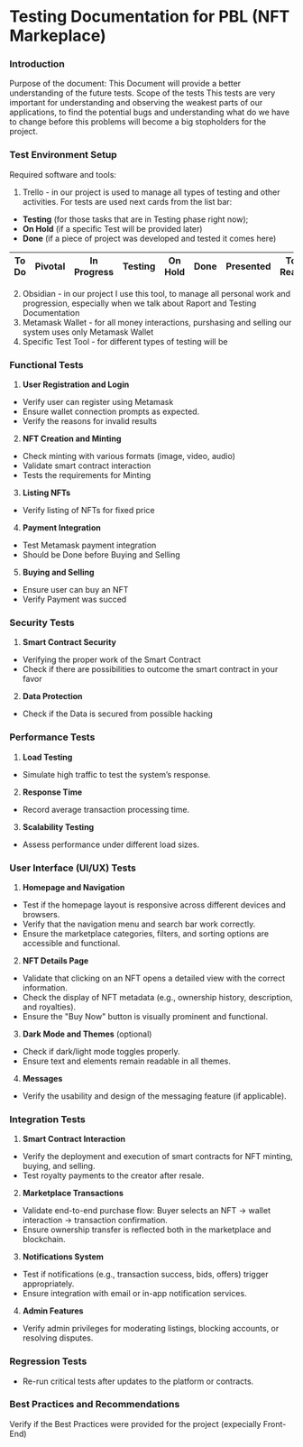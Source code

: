# Testing Documentation for PBL (NFT Markeplace)
### Introduction
Purpose of the document:
	This Document will provide a better understanding of the future tests. 
Scope of the tests
	This tests are very important for understanding and observing the weakest parts of our applications, to find the potential bugs and understanding what do we have to change before this problems will become a big stopholders for the project.
### Test Environment Setup
 Required software and tools:
1. Trello - in our project is used to manage all types of testing and other activities. For tests are used next cards from the list bar: 
- **Testing** (for those tasks that are in Testing phase right now);
- **On Hold** (if a specific Test will be provided later)
- **Done** (if a piece of project was developed and tested it comes here)

| To Do | Pivotal | In Progress | Testing | On Hold | Done | Presented | To Read |
| ----- | ------- | ----------- | ------- | ------- | ---- | --------- | ------- |

2. Obsidian - in our project I use this tool, to manage all personal work and progression, especially when we talk about Raport and Testing Documentation 
3. Metamask Wallet - for all money interactions, purshasing and selling our system uses only Metamask Wallet
4. Specific Test Tool - for different types of testing will be 
### Functional Tests
1. **User Registration and Login**
- Verify user can register using Metamask
- Ensure wallet connection prompts as expected.
- Verify the reasons for invalid results
2. **NFT Creation and Minting**
- Check minting with various formats (image, video, audio)
- Validate smart contract interaction
- Tests the requirements for Minting
3. **Listing NFTs**
- Verify listing of NFTs for fixed price 
4. **Payment Integration**
- Test Metamask payment integration
- Should be Done before Buying and Selling
5. **Buying and Selling**
- Ensure user can buy an NFT 
- Verify Payment was succed
### Security Tests
1. **Smart Contract Security**
- Verifying the proper work of the Smart Contract
- Check if there are possibilities to outcome the smart contract in your favor
2. **Data Protection**
- Check if the Data is secured from possible hacking 
### Performance Tests
1. **Load Testing**
- Simulate high traffic to test the system’s response.
2. **Response Time**
- Record average transaction processing time.
3. **Scalability Testing**
- Assess performance under different load sizes.
### User Interface (UI/UX) Tests
1. **Homepage and Navigation**
- Test if the homepage layout is responsive across different devices and browsers.
- Verify that the navigation menu and search bar work correctly.
- Ensure the marketplace categories, filters, and sorting options are accessible and functional.
2. **NFT Details Page**
- Validate that clicking on an NFT opens a detailed view with the correct information.
- Check the display of NFT metadata (e.g., ownership history, description, and royalties).
- Ensure the "Buy Now" button is visually prominent and functional.
3. **Dark Mode and Themes** (optional)
- Check if dark/light mode toggles properly.
- Ensure text and elements remain readable in all themes.
4. **Messages**
- Verify the usability and design of the messaging feature (if applicable).
### Integration Tests
1. **Smart Contract Interaction**
- Verify the deployment and execution of smart contracts for NFT minting, buying, and selling.
- Test royalty payments to the creator after resale.
2. **Marketplace Transactions**
- Validate end-to-end purchase flow: Buyer selects an NFT -> wallet interaction -> transaction confirmation.
- Ensure ownership transfer is reflected both in the marketplace and blockchain. 
3. **Notifications System**
- Test if notifications (e.g., transaction success, bids, offers) trigger appropriately.
- Ensure integration with email or in-app notification services.
4. **Admin Features**
- Verify admin privileges for moderating listings, blocking accounts, or resolving disputes.
### Regression Tests
- Re-run critical tests after updates to the platform or contracts.
### Best Practices and Recommendations
Verify if the Best Practices were provided for the project (expecially Front-End)
